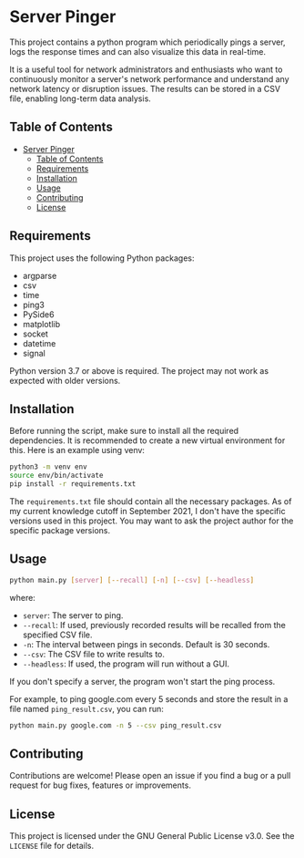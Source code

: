 # Server Pinger

This project contains a python program which periodically pings a server, logs the response times and can also visualize this data in real-time.

It is a useful tool for network administrators and enthusiasts who want to continuously monitor a server's network performance and understand any network latency or disruption issues. The results can be stored in a CSV file, enabling long-term data analysis.

## Table of Contents

- [Server Pinger](#server-pinger)
  - [Table of Contents](#table-of-contents)
  - [Requirements](#requirements)
  - [Installation](#installation)
  - [Usage](#usage)
  - [Contributing](#contributing)
  - [License](#license)

## Requirements

This project uses the following Python packages:

- argparse
- csv
- time
- ping3
- PySide6
- matplotlib
- socket
- datetime
- signal

Python version 3.7 or above is required. The project may not work as expected with older versions.

## Installation

Before running the script, make sure to install all the required dependencies. It is recommended to create a new virtual environment for this. Here is an example using venv:

```bash
python3 -m venv env
source env/bin/activate
pip install -r requirements.txt
```
The `requirements.txt` file should contain all the necessary packages. As of my current knowledge cutoff in September 2021, I don't have the specific versions used in this project. You may want to ask the project author for the specific package versions.

## Usage

```bash
python main.py [server] [--recall] [-n] [--csv] [--headless]
```
where:
- `server`: The server to ping.
- `--recall`: If used, previously recorded results will be recalled from the specified CSV file.
- `-n`: The interval between pings in seconds. Default is 30 seconds.
- `--csv`: The CSV file to write results to.
- `--headless`: If used, the program will run without a GUI.

If you don't specify a server, the program won't start the ping process.

For example, to ping google.com every 5 seconds and store the result in a file named `ping_result.csv`, you can run:
```bash
python main.py google.com -n 5 --csv ping_result.csv
```

## Contributing

Contributions are welcome! Please open an issue if you find a bug or a pull request for bug fixes, features or improvements.

## License

This project is licensed under the GNU General Public License v3.0. See the `LICENSE` file for details.
